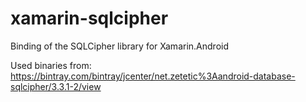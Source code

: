 # xamarin-sqlcipher
Binding of the SQLCipher library for Xamarin.Android

Used binaries from: https://bintray.com/bintray/jcenter/net.zetetic%3Aandroid-database-sqlcipher/3.3.1-2/view
